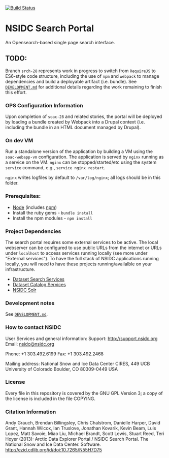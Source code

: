 [![Build Status](https://travis-ci.org/nsidc/search-interface.svg)](https://travis-ci.org/nsidc/search-interface)

# NSIDC Search Portal

An Opensearch-based single page search interface.

## TODO:

Branch `srch-28` represents work in progress to switch from `RequireJS` to
ES6-style code structure, including the use of `npm` and `webpack` to manage
dependencies and build a deployable artifact (i.e. bundle). See
[`DEVELOPMENT.md`](DEVELOPMENT.md) for additional details regarding the work
remaining to finish this effort.

### OPS Configuration Information

Upon completion of `soac-28` and related stories, the portal will be deployed by loading a
bundle created by Webpack into a Drupal context (i.e. including the bundle in an HTML document
managed by Drupal).

### On dev VM

Run a standalone version of the application by building a VM using the `soac-webapp-vm` configuration.
The application is served by `nginx` running as a service on the VM.
`nginx` can be stopped/started/etc using the system `service` command, e.g., `service nginx restart`.

`nginx` writes logfiles by default to `/var/log/nginx`; all logs should be in
this folder.

### Prerequisites:

* [Node](http://nodejs.org/) (includes [npm](https://www.npmjs.org/))
* Install the ruby gems - `bundle install`
* Install the npm modules - `npm install`

### Project Dependencies

The search portal requires some external services to be active. The local
webserver can be configured to use public URLs from the internet or URLs under
`localhost` to access services running locally (see more under "External
services"). To have the full stack of NSIDC applications running locally, you
will need to have these projects running/availalble on your infrastructure.

* [Dataset Search Services](https://github.com/nsidc/dataset-search-services/)
* [Dataset Catalog Services](https://bitbucket.org/nsidc/dataset-catalog-services/)
* [NSIDC Solr](https://github.com/nsidc/search-solr)

### Development notes

See
[`DEVELOPMENT.md`](https://github.com/nsidc/search-interface/blob/master/DEVELOPMENT.md).

### How to contact NSIDC

User Services and general information:
Support: http://support.nsidc.org
Email: nsidc@nsidc.org

Phone: +1 303.492.6199
Fax: +1 303.492.2468

Mailing address:
National Snow and Ice Data Center
CIRES, 449 UCB
University of Colorado
Boulder, CO 80309-0449 USA

### License

Every file in this repository is covered by the GNU GPL Version 3; a copy of the
license is included in the file COPYING.

### Citation Information

Andy Grauch, Brendan Billingsley, Chris Chalstrom, Danielle Harper, David Grant,
Hannah Wilcox, Ian Truslove, Jonathan Kovarik, Kevin Beam, Luis Lopez, Matt
Savoie, Miao Liu, Michael Brandt, Scott Lewis, Stuart Reed, Teri Hoyer (2013):
Arctic Data Explorer Portal / NSIDC Search Portal. The National Snow and Ice
Data Center. Software. http://ezid.cdlib.org/id/doi:10.7265/N55H7D75
